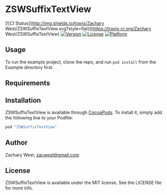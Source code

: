 # ZSWSuffixTextView

[![CI Status](http://img.shields.io/travis/Zachary West/ZSWSuffixTextView.svg?style=flat)](https://travis-ci.org/Zachary West/ZSWSuffixTextView)
[![Version](https://img.shields.io/cocoapods/v/ZSWSuffixTextView.svg?style=flat)](http://cocoapods.org/pods/ZSWSuffixTextView)
[![License](https://img.shields.io/cocoapods/l/ZSWSuffixTextView.svg?style=flat)](http://cocoapods.org/pods/ZSWSuffixTextView)
[![Platform](https://img.shields.io/cocoapods/p/ZSWSuffixTextView.svg?style=flat)](http://cocoapods.org/pods/ZSWSuffixTextView)

## Usage

To run the example project, clone the repo, and run `pod install` from the Example directory first.

## Requirements

## Installation

ZSWSuffixTextView is available through [CocoaPods](http://cocoapods.org). To install
it, simply add the following line to your Podfile:

```ruby
pod "ZSWSuffixTextView"
```

## Author

Zachary West, zacwest@gmail.com

## License

ZSWSuffixTextView is available under the MIT license. See the LICENSE file for more info.

